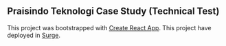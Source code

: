## Praisindo Teknologi Case Study (Technical Test)
This project was bootstrapped with [Create React App](https://github.com/facebook/create-react-app).
This project have deployed in [Surge](https://praisindo-article-news.surge.sh/).


